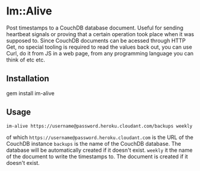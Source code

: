 # Im::Alive

Post timestamps to a CouchDB database document. Useful for sending heartbeat signals or proving that a certain operation took place when it was supposed to. Since CouchDB documents can be acessed through HTTP Get, no special tooling is required to read the values back out, you can use Curl, do it from JS in a web page, from any programming language you can think of etc etc. 

## Installation

gem install im-alive

## Usage

`im-alive https://username@password.heroku.cloudant.com/backups weekly`

of which 
`https://username@password.heroku.cloudant.com` is the URL of the CouchDB instance
`backups` is the name of the CouchDB database. The database will be automatically created if it doesn't exist.
`weekly` it the name of the document to write the timestamps to. The document is created if it doesn't exist.
